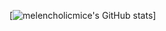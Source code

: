 
[![melencholicmice's GitHub stats](https://github-readme-stats.vercel.app/api?username=melencholicmice)]
